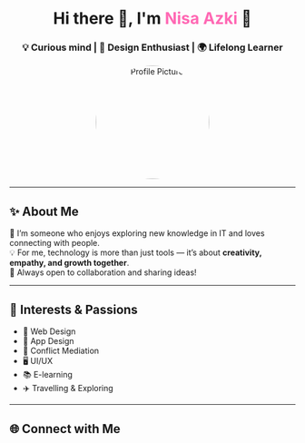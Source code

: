 <!-- 🌟 Profile Header -->
<h1 align="center">Hi there 👋, I'm <span style="color:#ff69b4">Nisa Azki</span> 🌸</h1>
<h3 align="center">💡 Curious mind | 🎨 Design Enthusiast | 🌍 Lifelong Learner</h3>

<!-- 🖼️ Profile Picture -->
<p align="center">
  <img src="nisa azki.png" alt="Profile Picture" width="200" style="border-radius:50%"/>
</p>

---

## ✨ About Me  
🌱 I’m someone who enjoys exploring new knowledge in IT and loves connecting with people.  
💡 For me, technology is more than just tools — it’s about **creativity, empathy, and growth together**.  
🤝 Always open to collaboration and sharing ideas!  

---

## 💎 Interests & Passions  
- 🎨 Web Design  
- 📱 App Design  
- 🤝 Conflict Mediation  
- 🖥️ UI/UX  
- 📚 E-learning  
- ✈️ Travelling & Exploring  

---

## 🌐 Connect with Me  
<p align="left">
  <a href="https://instagram.com/nis_firaaa" target="_blank">
    <img src="https://img.shields.io/badge/Instagram-%23E4405F.svg?&style=for-th
